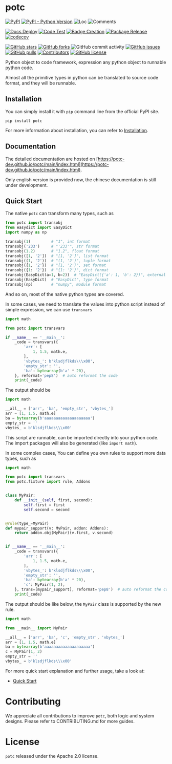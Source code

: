 # potc

[![PyPI](https://img.shields.io/pypi/v/potc)](https://pypi.org/project/potc/)
[![PyPI - Python Version](https://img.shields.io/pypi/pyversions/potc)](https://pypi.org/project/potc/)
![Loc](https://img.shields.io/endpoint?url=https://gist.githubusercontent.com/HansBug/eaabf18edb37af48c7e67a9a9ec9aa8e/raw/loc.json)
![Comments](https://img.shields.io/endpoint?url=https://gist.githubusercontent.com/HansBug/eaabf18edb37af48c7e67a9a9ec9aa8e/raw/comments.json)

[![Docs Deploy](https://github.com/potc-dev/potc/workflows/Docs%20Deploy/badge.svg)](https://github.com/potc-dev/potc/actions?query=workflow%3A%22Docs+Deploy%22)
[![Code Test](https://github.com/potc-dev/potc/workflows/Code%20Test/badge.svg)](https://github.com/potc-dev/potc/actions?query=workflow%3A%22Code+Test%22)
[![Badge Creation](https://github.com/potc-dev/potc/workflows/Badge%20Creation/badge.svg)](https://github.com/potc-dev/potc/actions?query=workflow%3A%22Badge+Creation%22)
[![Package Release](https://github.com/potc-dev/potc/workflows/Package%20Release/badge.svg)](https://github.com/potc-dev/potc/actions?query=workflow%3A%22Package+Release%22)
[![codecov](https://codecov.io/gh/potc-dev/potc/branch/main/graph/badge.svg?token=XJVDP4EFAT)](https://codecov.io/gh/potc-dev/potc)

[![GitHub stars](https://img.shields.io/github/stars/potc-dev/potc)](https://github.com/potc-dev/potc/stargazers)
[![GitHub forks](https://img.shields.io/github/forks/potc-dev/potc)](https://github.com/potc-dev/potc/network)
![GitHub commit activity](https://img.shields.io/github/commit-activity/m/potc-dev/potc)
[![GitHub issues](https://img.shields.io/github/issues/potc-dev/potc)](https://github.com/potc-dev/potc/issues)
[![GitHub pulls](https://img.shields.io/github/issues-pr/potc-dev/potc)](https://github.com/potc-dev/potc/pulls)
[![Contributors](https://img.shields.io/github/contributors/potc-dev/potc)](https://github.com/potc-dev/potc/graphs/contributors)
[![GitHub license](https://img.shields.io/github/license/potc-dev/potc)](https://github.com/potc-dev/potc/blob/master/LICENSE)

Python object to code framework, expression any python object to runnable python code.

Almost all the primitive types in python can be translated to source code format, and they will be runnable.


## Installation

You can simply install it with `pip` command line from the official PyPI site.

```shell
pip install potc
```

For more information about installation, you can refer to [Installation](https://potc-dev.github.io/potc/main/tutorials/installation/index.html).


## Documentation

The detailed documentation are hosted on [https://potc-dev.github.io/potc/main/index.html](https://potc-dev.github.io/potc/main/index.html).

Only english version is provided now, the chinese documentation is still under development.


## Quick Start

The native `potc` can transform many types, such as

```python
from potc import transobj
from easydict import EasyDict
import numpy as np

transobj(1)         # "1", int format
transobj('233')     # "'233'", str format
transobj(1.2)       # "1.2", float format
transobj([1, '2'])  # "[1, '2']", list format
transobj((1, '2'))  # "(1, '2')", tuple format
transobj({1, '2'})  # "{1, '2'}", set format  
transobj({1: '2'})  # "{1: '2'}", dict format
transobj(EasyDict(a=1, b=2))  # "EasyDict({'a': 1, 'b': 2})", external dict format
transobj(EasyDict)  # "EasyDict", type format
transobj(np)        # "numpy", module format
```

And so on, most of the native python types are covered.

In some cases, we need to translate the values into python script instead of simple expression, we can use `transvars`

```python
import math

from potc import transvars

if __name__ == '__main__':
    _code = transvars({
        'arr': [
            1, 1.5, math.e,
        ],
        'vbytes_': b'klsdjflkds\\\x00',
        'empty_str': '',
        'ba': bytearray(b'a' * 20),
    }, reformat='pep8')  # auto reformat the code
    print(_code)

```

The output should be

```python
import math

__all__ = ['arr', 'ba', 'empty_str', 'vbytes_']
arr = [1, 1.5, math.e]
ba = bytearray(b'aaaaaaaaaaaaaaaaaaaa')
empty_str = ''
vbytes_ = b'klsdjflkds\\\x00'

```

This script are runnable, can be imported directly into your python code. The import packages will also be generated (like `import math`).

In some complex cases, You can define you own rules to support more data types, such as

```python
import math

from potc import transvars
from potc.fixture import rule, Addons


class MyPair:
    def __init__(self, first, second):
        self.first = first
        self.second = second


@rule(type_=MyPair)
def mypair_support(v: MyPair, addon: Addons):
    return addon.obj(MyPair)(v.first, v.second)


if __name__ == '__main__':
    _code = transvars({
        'arr': [
            1, 1.5, math.e,
        ],
        'vbytes_': b'klsdjflkds\\\x00',
        'empty_str': '',
        'ba': bytearray(b'a' * 20),
        'c': MyPair(1, 2),
    }, trans=[mypair_support], reformat='pep8')  # auto reformat the code
    print(_code)

```

The output should be like below, the `MyPair` class is supported by the new rule.

```python
import math

from __main__ import MyPair

__all__ = ['arr', 'ba', 'c', 'empty_str', 'vbytes_']
arr = [1, 1.5, math.e]
ba = bytearray(b'aaaaaaaaaaaaaaaaaaaa')
c = MyPair(1, 2)
empty_str = ''
vbytes_ = b'klsdjflkds\\\x00'
```

For more quick start explanation and further usage, take a look at:

* [Quick Start](https://potc-dev.github.io/potc/main/tutorials/quick_start/index.html)


# Contributing

We appreciate all contributions to improve `potc`, both logic and system designs. Please refer to CONTRIBUTING.md for more guides.


# License

`potc` released under the Apache 2.0 license.

